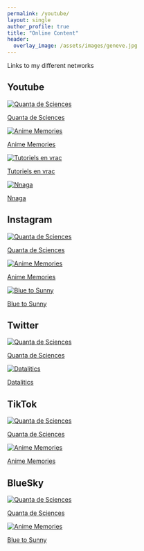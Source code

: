 ```yaml
---
permalink: /youtube/
layout: single
author_profile: true
title: "Online Content"
header:
  overlay_image: /assets/images/geneve.jpg
---
```


Links to my different networks

## Youtube

<div class="icon-grid">
  <a href="https://www.youtube.com/@sciences.quanta">
    <img src="/assets/icons/quanta.png" alt="Quanta de Sciences">
    <p>Quanta de Sciences</p>
  </a>
  <a href="https://www.youtube.com/@animemememories">
    <img src="/assets/icons/anime.png" alt="Anime Memories">
    <p>Anime Memories</p>
  </a>
  <a href="https://www.youtube.com/channel/UCo-qkV187HhALYFvtq8fYxA">
    <img src="/assets/icons/tutorial.png" alt="Tutoriels en vrac">
    <p>Tutoriels en vrac</p>
  </a>
  <a href="https://www.youtube.com/@Gaspa93100">
    <img src="/assets/icons/nnaga.png" alt="Nnaga">
    <p>Nnaga</p>
  </a>
</div>

## Instagram

<div class="icon-grid">
  <a href="https://www.instagram.com/sciences.quanta">
    <img src="/assets/icons/quanta.png" alt="Quanta de Sciences">
    <p>Quanta de Sciences</p>
  </a>
  <a href="https://www.instagram.com/ani_mememories/">
    <img src="/assets/icons/anime.png" alt="Anime Memories">
    <p>Anime Memories</p>
  </a>
  <a href="https://www.instagram.com/blueto_sunny/">
    <img src="/assets/icons/blue.png" alt="Blue to Sunny">
    <p>Blue to Sunny</p>
  </a>
</div>

## Twitter

<div class="icon-grid">
  <a href="https://x.com/sciencesquanta">
    <img src="/assets/icons/quanta.png" alt="Quanta de Sciences">
    <p>Quanta de Sciences</p>
  </a>
  <a href="https://x.com/datalitics">
    <img src="/assets/icons/datalitics.png" alt="Datalitics">
    <p>Datalitics</p>
  </a>
</div>

## TikTok

<div class="icon-grid">
  <a href="https://www.tiktok.com/@sciences.quanta">
    <img src="/assets/icons/quanta.png" alt="Quanta de Sciences">
    <p>Quanta de Sciences</p>
  </a>
  <a href="https://www.youtube.com/@animemememories">
    <img src="/assets/icons/anime.png" alt="Anime Memories">
    <p>Anime Memories</p>
  </a>
</div>

## BlueSky

<div class="icon-grid">
  <a href="https://www.tiktok.com/@sciences.quanta">
    <img src="/assets/icons/quanta.png" alt="Quanta de Sciences">
    <p>Quanta de Sciences</p>
  </a>
  <a href="https://bsky.app/profile/datalitics.bsky.social">
    <img src="/assets/icons/datalitics.png" alt="Anime Memories">
    <p>Blue to Sunny</p>
  </a>
</div>

